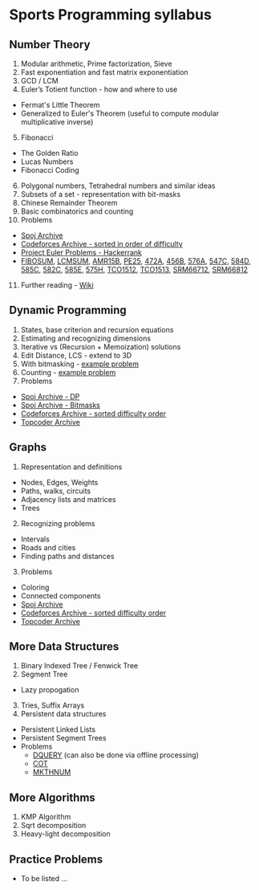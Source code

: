 # Sports Programming syllabus

## Number Theory
1. Modular arithmetic, Prime factorization, Sieve
2. Fast exponentiation and fast matrix exponentiation
3. GCD / LCM
4. Euler’s Totient function - how and where to use
  - Fermat's Little Theorem
  - Generalized to Euler's Theorem (useful to compute modular multiplicative inverse)
5. Fibonacci
  - The Golden Ratio
  - Lucas Numbers
  - Fibonacci Coding
6. Polygonal numbers, Tetrahedral numbers and similar ideas
7. Subsets of a set - representation with bit-masks
8. Chinese Remainder Theorem
9. Basic combinatorics and counting
10. Problems<br>
   - [Spoj Archive](http://www.spoj.com/problems/tag/number-theory)
   - [Codeforces Archive - sorted in order of difficulty](http://codeforces.com/problemset/tags/number%20theory?order=BY_SOLVED_DESC)
   - [Project Euler Problems - Hackerrank](https://www.hackerrank.com/contests/projecteuler/challenges)
   - [FIBOSUM](http://www.spoj.com/problems/FIBOSUM/), [LCMSUM](http://www.spoj.com/problems/LCMSUM/), [AMR15B](https://www.codechef.com/ACMAMR15/problems/AMR15B), [PE25](https://www.hackerrank.com/contests/projecteuler/challenges/euler025), [472A](http://codeforces.com/problemset/problem/472/A), [456B](http://codeforces.com/problemset/problem/456/B), [576A](http://codeforces.com/problemset/problem/576/A), [547C](http://codeforces.com/problemset/problem/547/C), [584D](http://codeforces.com/problemset/problem/584/D), [585C](http://codeforces.com/problemset/problem/585/C), [582C](http://codeforces.com/problemset/problem/582/C), [585E](http://codeforces.com/problemset/problem/585/E), [575H](http://codeforces.com/problemset/problem/575/H), [TCO1512](https://community.topcoder.com/stat?c=problem_statement&pm=14044), [TCO1513](https://community.topcoder.com/stat?c=problem_statement&pm=13986), [SRM66712](https://community.topcoder.com/stat?c=problem_statement&pm=13643), [SRM66812](https://community.topcoder.com/stat?c=problem_statement&pm=13983)
11. Further reading - [Wiki](https://en.wikipedia.org/wiki/List_of_recreational_number_theory_topics)

## Dynamic Programming
1. States, base criterion and recursion equations
2. Estimating and recognizing dimensions
3. Iterative vs (Recursion + Memoization) solutions
4. Edit Distance, LCS - extend to 3D
5. With bitmasking - [example problem](http://www.spoj.com/problems/COURIER/)
6. Counting - [example problem](https://www.codechef.com/IPC15P1B/problems/ZGSEQ)
7. Problems
  - [Spoj Archive - DP](http://www.spoj.com/problems/tag/dynamic-programming)
  - [Spoj Archive - Bitmasks](http://www.spoj.com/problems/tag/bitmasks)
  - [Codeforces Archive - sorted difficulty order](http://codeforces.com/problemset/tags/dp?order=BY_SOLVED_DESC)
  - [Topcoder Archive](https://community.topcoder.com/tc?module=ProblemArchive&cat=Dynamic+Programming)

## Graphs
1. Representation and definitions
  - Nodes, Edges, Weights
  - Paths, walks, circuits
  - Adjacency lists and matrices
  - Trees
2. Recognizing problems
  - Intervals
  - Roads and cities
  - Finding paths and distances
3. Problems
  - Coloring
  - Connected components
  - [Spoj Archive](http://www.spoj.com/problems/tag/graph-theory)
  - [Codeforces Archive - sorted difficulty order](http://codeforces.com/problemset/tags/graphs?order=BY_SOLVED_DESC)
  - [Topcoder Archive](https://community.topcoder.com/tc?module=ProblemArchive&cat=Graph+Theory)

## More Data Structures
1. Binary Indexed Tree / Fenwick Tree
2. Segment Tree
  - Lazy propogation
3. Tries, Suffix Arrays
4. Persistent data structures
  - Persistent Linked Lists
  - Persistent Segment Trees
  - Problems
    - [DQUERY](http://www.spoj.com/problems/DQUERY/) (can also be done via offline processing)
    - [COT](http://www.spoj.com/problems/COT/)
    - [MKTHNUM](http://www.spoj.com/problems/MKTHNUM)

## More Algorithms
1. KMP Algorithm
2. Sqrt decomposition
3. Heavy-light decomposition

## Practice Problems
- To be listed ...